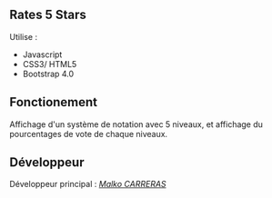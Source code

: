 ## Rates 5 Stars
Utilise :
 - Javascript
 - CSS3/ HTML5
 - Bootstrap 4.0


## Fonctionement

Affichage d'un système de notation avec 5 niveaux, et affichage du pourcentages de vote de chaque niveaux.
## Développeur

Développeur principal : [*Malko CARRERAS*](https://github.com/YeTsukyan)
